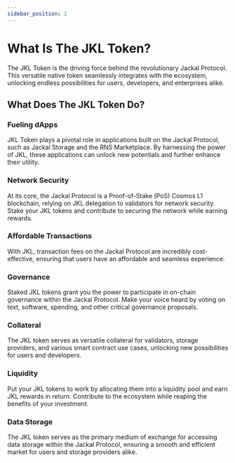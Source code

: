 ```yaml
---
sidebar_position: 2
---
```


# What Is The JKL Token?

The JKL Token is the driving force behind the revolutionary Jackal Protocol. This versatile native token seamlessly integrates with the ecosystem, unlocking endless possibilities for users, developers, and enterprises alike.

## What Does The JKL Token Do? 

### Fueling dApps

JKL Token plays a pivotal role in applications built on the Jackal Protocol, such as Jackal Storage and the RNS Marketplace. By harnessing the power of JKL, these applications can unlock new potentials and further enhance their utility.

### Network Security

At its core, the Jackal Protocol is a Proof-of-Stake (PoS) Cosmos L1 blockchain, relying on JKL delegation to validators for network security. Stake your JKL tokens and contribute to securing the network while earning rewards.

### Affordable Transactions

With JKL, transaction fees on the Jackal Protocol are incredibly cost-effective, ensuring that users have an affordable and seamless experience.

### Governance

Staked JKL tokens grant you the power to participate in on-chain governance within the Jackal Protocol. Make your voice heard by voting on text, software, spending, and other critical governance proposals.

### Collateral

The JKL token serves as versatile collateral for validators, storage providers, and various smart contract use cases, unlocking new possibilities for users and developers.

### Liquidity

Put your JKL tokens to work by allocating them into a liquidity pool and earn JKL rewards in return. Contribute to the ecosystem while reaping the benefits of your investment.

### Data Storage

The JKL token serves as the primary medium of exchange for accessing data storage within the Jackal Protocol, ensuring a smooth and efficient market for users and storage providers alike.



